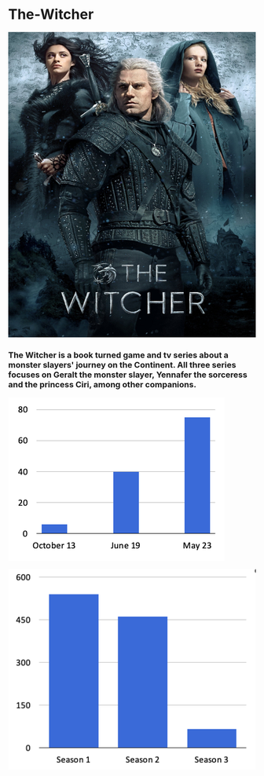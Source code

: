 # The-Witcher


<img src="The-witcher.jpeg"  width="540" height="622">



### The Witcher is a book turned game and tv series about a monster slayers' journey on the Continent. All three series focuses on Geralt the monster slayer, Yennafer the sorceress and the princess Ciri, among other companions.



![Books Sales](Books.png)



![Views of Show](Views.png)